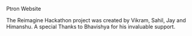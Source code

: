 Ptron Website 

The Reimagine Hackathon project was created by Vikram, Sahil, Jay and Himanshu. 
A special Thanks to Bhavishya for his invaluable support.
